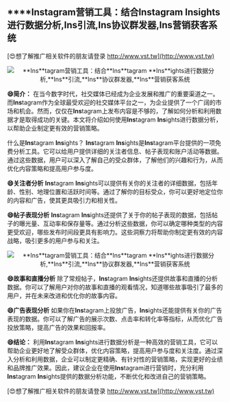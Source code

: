 ## ****Ins**tagram营销工具：结合**Ins**tagram **Ins**ights进行数据分析,**Ins**引流,**Ins**协议群发器,**Ins**营销获客系统**

[😍想了解推广相关软件的朋友请登录 http://www.vst.tw](http://www.vst.tw)

 <center><img src="https://vst.tw/MP4/tuiguang/png/7.png" alt="**Ins**tagram营销工具：结合**Ins**tagram **Ins**ights进行数据分析,**Ins**引流,**Ins**协议群发器,**Ins**营销获客系统"></center>

**😄简介：**
在当今数字时代，社交媒体已经成为企业发展和推广的重要渠道之一。而**Ins**tagram作为全球最受欢迎的社交媒体平台之一，为企业提供了一个广阔的市场和机会。然而，仅仅在**Ins**tagram上发布内容是不够的，了解如何分析和利用数据才是取得成功的关键。本文将介绍如何使用**Ins**tagram **Ins**ights进行数据分析，以帮助企业制定更有效的营销策略。

什么是**Ins**tagram **Ins**ights？
**Ins**tagram **Ins**ights是**Ins**tagram平台提供的一项免费分析工具。它可以给用户提供详细的关注者信息、帖子表现和账户活动等数据。通过这些数据，用户可以深入了解自己的受众群体，了解他们的兴趣和行为，从而优化内容策略和提高用户参与度。

**😄关注者分析**
**Ins**tagram **Ins**ights可以提供有关你的关注者的详细数据，包括年龄、性别、地理位置和活跃时间等。通过了解你的目标受众，你可以更好地定位你的内容和广告，使其更具吸引力和相关性。

**😄帖子表现分析**
**Ins**tagram **Ins**ights还提供了关于你的帖子表现的数据，包括帖子的曝光量、互动率和保存量等。通过分析这些数据，你可以确定哪种类型的内容更受欢迎，哪些发布时间段更具有影响力。这些洞察力将帮助你制定更有效的内容战略，吸引更多的用户参与和关注。

 <center><img src="https://vst.tw/MP4/tuiguang/png/0.png" alt="**Ins**tagram营销工具：结合**Ins**tagram **Ins**ights进行数据分析,**Ins**引流,**Ins**协议群发器,**Ins**营销获客系统"></center>

**😄故事和直播分析**
除了常规帖子，**Ins**tagram **Ins**ights还提供故事和直播的分析数据。你可以了解用户对你的故事和直播的观看情况，知道哪些故事吸引了最多的用户，并在未来改进和优化你的故事内容。

**😄广告表现分析**
如果你在**Ins**tagram上投放广告，**Ins**ights还能提供有关你的广告表现的数据。你可以了解广告的展示次数、点击率和转化率等指标，从而优化广告投放策略，提高广告的效果和回报率。

**😄结论：**
利用**Ins**tagram **Ins**ights进行数据分析是一种高效的营销工具，它可以帮助企业更好地了解受众群体，优化内容策略，提高用户参与度和关注度。通过深入分析和利用数据，企业可以制定更精确、有针对性的营销策略，实现更好的业绩和品牌推广效果。因此，建议企业在使用**Ins**tagram进行营销时，充分利用**Ins**tagram **Ins**ights提供的数据分析功能，不断优化和改进自己的营销策略。

[😍想了解推广相关软件的朋友请登录 http://www.vst.tw](http://www.vst.tw)



